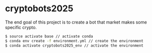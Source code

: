 # cryptobots2025

The end goal of this project is to create a bot that market makes some specific crypto.

```bash
$ source activate base // activate conda
$ conda env create -f environment.yml // create the environment
$ conda activate cryptobots2025_env // activate the environment
```
